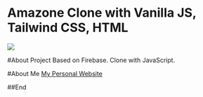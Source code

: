 # Amazone Clone with Vanilla JS, Tailwind CSS, HTML

![](https://anildegirmenci.com/img/ad-logo.png)

#About Project
Based on Firebase. Clone with JavaScript.

#About Me
[My Personal Website](https://anildegirmenci.com)


##End